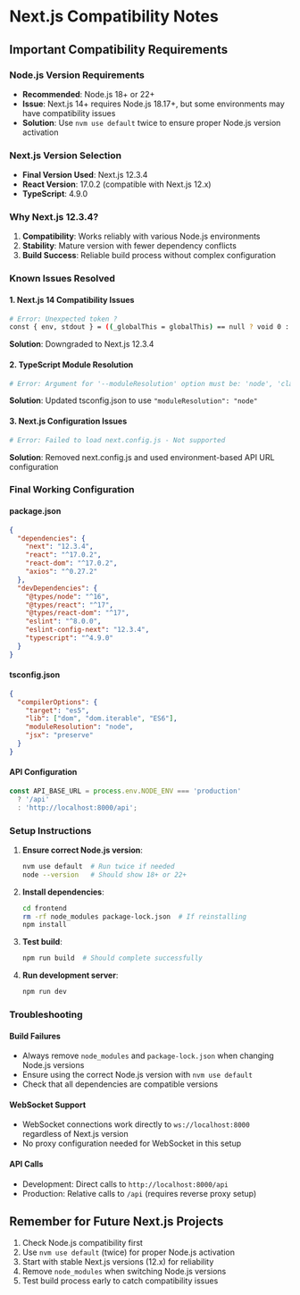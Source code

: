 # Next.js Compatibility Notes

## Important Compatibility Requirements

### Node.js Version Requirements
- **Recommended**: Node.js 18+ or 22+
- **Issue**: Next.js 14+ requires Node.js 18.17+, but some environments may have compatibility issues
- **Solution**: Use `nvm use default` twice to ensure proper Node.js version activation

### Next.js Version Selection
- **Final Version Used**: Next.js 12.3.4
- **React Version**: 17.0.2 (compatible with Next.js 12.x)
- **TypeScript**: 4.9.0

### Why Next.js 12.3.4?
1. **Compatibility**: Works reliably with various Node.js environments
2. **Stability**: Mature version with fewer dependency conflicts
3. **Build Success**: Reliable build process without complex configuration

### Known Issues Resolved

#### 1. Next.js 14 Compatibility Issues
```bash
# Error: Unexpected token ?
const { env, stdout } = ((_globalThis = globalThis) == null ? void 0 : _globalThis.process) ?? {};
```
**Solution**: Downgraded to Next.js 12.3.4

#### 2. TypeScript Module Resolution
```bash
# Error: Argument for '--moduleResolution' option must be: 'node', 'classic', 'node16', 'nodenext'
```
**Solution**: Updated tsconfig.json to use `"moduleResolution": "node"`

#### 3. Next.js Configuration Issues
```bash
# Error: Failed to load next.config.js - Not supported
```
**Solution**: Removed next.config.js and used environment-based API URL configuration

### Final Working Configuration

#### package.json
```json
{
  "dependencies": {
    "next": "12.3.4",
    "react": "^17.0.2",
    "react-dom": "^17.0.2",
    "axios": "^0.27.2"
  },
  "devDependencies": {
    "@types/node": "^16",
    "@types/react": "^17",
    "@types/react-dom": "^17",
    "eslint": "^8.0.0",
    "eslint-config-next": "12.3.4",
    "typescript": "^4.9.0"
  }
}
```

#### tsconfig.json
```json
{
  "compilerOptions": {
    "target": "es5",
    "lib": ["dom", "dom.iterable", "ES6"],
    "moduleResolution": "node",
    "jsx": "preserve"
  }
}
```

#### API Configuration
```typescript
const API_BASE_URL = process.env.NODE_ENV === 'production' 
  ? '/api' 
  : 'http://localhost:8000/api';
```

### Setup Instructions

1. **Ensure correct Node.js version**:
   ```bash
   nvm use default  # Run twice if needed
   node --version   # Should show 18+ or 22+
   ```

2. **Install dependencies**:
   ```bash
   cd frontend
   rm -rf node_modules package-lock.json  # If reinstalling
   npm install
   ```

3. **Test build**:
   ```bash
   npm run build  # Should complete successfully
   ```

4. **Run development server**:
   ```bash
   npm run dev
   ```

### Troubleshooting

#### Build Failures
- Always remove `node_modules` and `package-lock.json` when changing Node.js versions
- Ensure using the correct Node.js version with `nvm use default`
- Check that all dependencies are compatible versions

#### WebSocket Support
- WebSocket connections work directly to `ws://localhost:8000` regardless of Next.js version
- No proxy configuration needed for WebSocket in this setup

#### API Calls
- Development: Direct calls to `http://localhost:8000/api`
- Production: Relative calls to `/api` (requires reverse proxy setup)

## Remember for Future Next.js Projects
1. Check Node.js compatibility first
2. Use `nvm use default` (twice) for proper Node.js activation  
3. Start with stable Next.js versions (12.x) for reliability
4. Remove `node_modules` when switching Node.js versions
5. Test build process early to catch compatibility issues